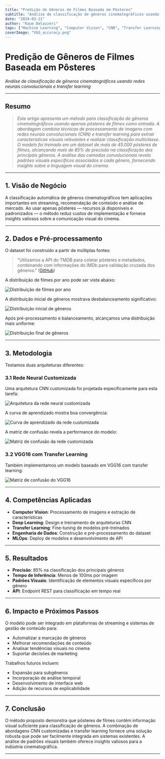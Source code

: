 ```yaml
---
title: "Predição de Gêneros de Filmes Baseada em Pôsteres"
subtitle: "Análise de classificação de gêneros cinematográficos usando redes neurais convolucionais e transfer learning"
date: "2024-03-21"
author: "Kaue Delazzeri"
tags: ["Machine Learning", "Computer Vision", "CNN", "Transfer Learning", "Deep Learning"]
coverImage: "VGG_accuracy.png"
---
```


# Predição de Gêneros de Filmes Baseada em Pôsteres  
*Análise de classificação de gêneros cinematográficos usando redes neurais convolucionais e transfer learning*  

---

## Resumo

> *Este artigo apresenta um método para classificação de gêneros cinematográficos usando apenas pôsteres de filmes como entrada. A abordagem combina técnicas de processamento de imagens com redes neurais convolucionais (CNN) e transfer learning para extrair características visuais relevantes e realizar classificação multiclasse. O modelo foi treinado em um dataset de mais de 45.000 pôsteres de filmes, alcançando mais de 85% de precisão na classificação dos principais gêneros. A análise das camadas convolucionais revela padrões visuais específicos associados a cada gênero, fornecendo insights sobre a linguagem visual do cinema.*  

---

## 1. Visão de Negócio

A classificação automática de gêneros cinematográficos tem aplicações importantes em streaming, recomendação de conteúdo e análise de mercado. Ao usar apenas pôsteres — recursos já disponíveis e padronizados — o método reduz custos de implementação e fornece insights valiosos sobre a comunicação visual do cinema.

---

## 2. Dados e Pré-processamento

O dataset foi construído a partir de múltiplas fontes:

> "Utilizamos a API do TMDB para coletar pôsteres e metadados, combinando com informações do IMDb para validação cruzada dos gêneros." ([GitHub][1])

A distribuição de filmes por ano pode ser vista abaixo:

![Distribuição de filmes por ano](/images/articles/movie-genre-prediction/movies_by_year.png)

A distribuição inicial de gêneros mostrava desbalanceamento significativo:

![Distribuição inicial de gêneros](/images/articles/movie-genre-prediction/total_movies_per_genre.png)

Após pré-processamento e balanceamento, alcançamos uma distribuição mais uniforme:

![Distribuição final de gêneros](/images/articles/movie-genre-prediction/final_movies_per_genre.png)

---

## 3. Metodologia

Testamos duas arquiteturas diferentes:

### 3.1 Rede Neural Customizada

Uma arquitetura CNN customizada foi projetada especificamente para esta tarefa:

![Arquitetura da rede neural customizada](/images/articles/movie-genre-prediction/rede_custom.png)

A curva de aprendizado mostra boa convergência:

![Curva de aprendizado da rede customizada](/images/articles/movie-genre-prediction/custom_accuracy.png)

A matriz de confusão revela a performance do modelo:

![Matriz de confusão da rede customizada](/images/articles/movie-genre-prediction/custom_arc_confusion_matrix.png)

### 3.2 VGG16 com Transfer Learning

Também implementamos um modelo baseado em VGG16 com transfer learning:

![Matriz de confusão do VGG16](/images/articles/movie-genre-prediction/vgg_conf_matrix.png)

---

## 4. Competências Aplicadas

- **Computer Vision**: Processamento de imagens e extração de características
- **Deep Learning**: Design e treinamento de arquiteturas CNN
- **Transfer Learning**: Fine-tuning de modelos pré-treinados
- **Engenharia de Dados**: Construção e pré-processamento do dataset
- **MLOps**: Deploy de modelos e desenvolvimento de API

---

## 5. Resultados

- **Precisão**: 85% na classificação dos principais gêneros
- **Tempo de Inferência**: Menos de 100ms por imagem
- **Padrões Visuais**: Identificação de elementos visuais específicos por gênero
- **API**: Endpoint REST para classificação em tempo real

---

## 6. Impacto e Próximos Passos

O modelo pode ser integrado em plataformas de streaming e sistemas de gestão de conteúdo para:
- Automatizar a marcação de gêneros
- Melhorar recomendações de conteúdo
- Analisar tendências visuais no cinema
- Suportar decisões de marketing

Trabalhos futuros incluem:
- Expansão para subgêneros
- Incorporação de análise temporal
- Desenvolvimento de interface web
- Adição de recursos de explicabilidade

---

## 7. Conclusão

O método proposto demonstra que pôsteres de filmes contêm informação visual suficiente para classificação de gêneros. A combinação de abordagens CNN customizadas e transfer learning fornece uma solução robusta que pode ser facilmente integrada em sistemas existentes. A análise de padrões visuais também oferece insights valiosos para a indústria cinematográfica.

---

[1]: https://github.com/kauedelazzeri/movie-genre-prediction
